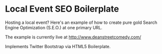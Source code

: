 Local Event SEO Boilerplate
===========================

Hosting a local event?  Here's an example of how to create pure gold Search Engine Optimization (S.E.O.) at one primary URL.

The example is currently live at http://www.deanstreetcomedy.com/

Implements Twitter Bootstrap via HTML5 Boilerplate.
